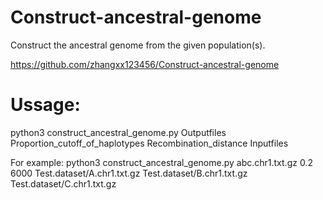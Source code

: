 # Construct-ancestral-genome

Construct the ancestral genome from the given population(s).

https://github.com/zhangxx123456/Construct-ancestral-genome






# Ussage:

python3 construct_ancestral_genome.py   Outputfiles   Proportion_cutoff_of_haplotypes   Recombination_distance   Inputfiles

For example:
python3 construct_ancestral_genome.py   abc.chr1.txt.gz   0.2   6000   Test.dataset/A.chr1.txt.gz   Test.dataset/B.chr1.txt.gz   Test.dataset/C.chr1.txt.gz
